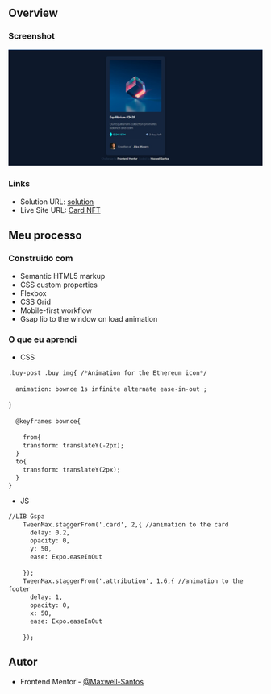 ## Overview
### Screenshot

![Card NFT](./images/screenshot.jpg)
### Links

- Solution URL: [solution](https://www.frontendmentor.io/solutions/responsive-card-nft-S1Cs_UOE5)
- Live Site URL: [Card NFT](https://nft-seven-nu.vercel.app/)

## Meu processo

### Construido com

- Semantic HTML5 markup
- CSS custom properties
- Flexbox
- CSS Grid
- Mobile-first workflow
- Gsap lib to the window on load animation

### O que eu aprendi
- CSS
```
.buy-post .buy img{ /*Animation for the Ethereum icon*/

  animation: bownce 1s infinite alternate ease-in-out ;

}

  @keyframes bownce{
    
    from{
    transform: translateY(-2px);
  }
  to{
    transform: translateY(2px);
  } 
}

```
- JS
```
//LIB Gspa
    TweenMax.staggerFrom('.card', 2,{ //animation to the card
      delay: 0.2, 
      opacity: 0,
      y: 50,
      ease: Expo.easeInOut

    });
    TweenMax.staggerFrom('.attribution', 1.6,{ //animation to the footer
      delay: 1,
      opacity: 0,
      x: 50,
      ease: Expo.easeInOut

    });
```
## Autor

- Frontend Mentor - [@Maxwell-Santos](https://www.frontendmentor.io/profile/Maxwell-Santos)
